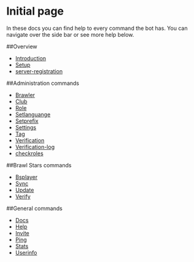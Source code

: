 # Initial page

In these docs you can find help to every command the bot has. You can navigate over the side bar or see more help below.


##Overview

* [Introduction](overview/introduction.md)
* [Setup](overview/setup.md)
* [server-registration](overview/server-registration.md)

##Administration commands
* [Brawler](commands/administration/brawler.md)
* [Club](commands/administration/club.md)
* [Role](commands/administration/role.md)
* [Setlanguange](commands/administration/setlanguage.md)
* [Setprefix](commands/administration/setprefix.md)
* [Settings](commands/administration/settings.md)
* [Tag](commands/administration/tag.md)
* [Verification](commands/administration/verification.md)
* [Verification-log](commands/administration/verificationlog.md)
* [checkroles](commands/administration/checkroles.md)

##Brawl Stars commands
* [Bsplayer](commands/brawlstars/bsplayer.md)
* [Sync](commands/brawlstars/sync.md)
* [Update](commands/brawlstars/update.md)
* [Verify](commands/brawlstars/verify.md)

##General commands
* [Docs](commands/general/docs.md)
* [Help](commands/general/help.md)
* [Invite](commands/general/invite.md)
* [Ping](commands/general/ping.md)
* [Stats](commands/general/stats.md)
* [Userinfo](commands/general/userinfo.md)